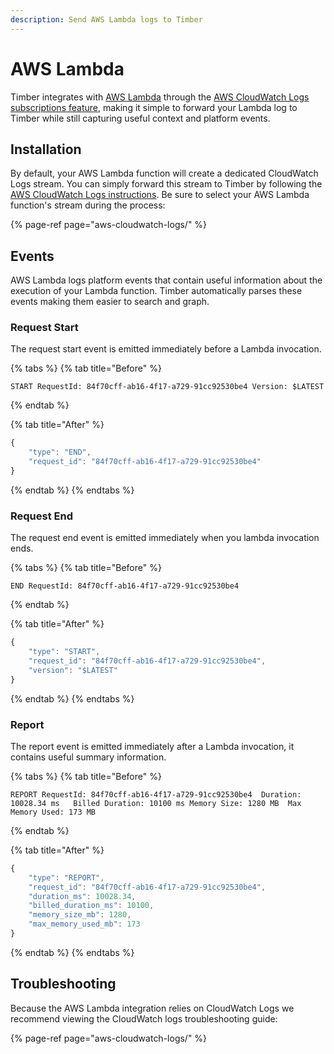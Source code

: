 ```yaml
---
description: Send AWS Lambda logs to Timber
---
```


# AWS Lambda

Timber integrates with [AWS Lambda](https://aws.amazon.com/lambda/) through the [AWS CloudWatch Logs subscriptions feature](https://docs.aws.amazon.com/AmazonCloudWatch/latest/logs/Subscriptions.html), making it simple to forward your Lambda log to Timber while still capturing useful context and platform events.

## Installation

By default, your AWS Lambda function will create a dedicated CloudWatch Logs stream. You can simply forward this stream to Timber by following the [AWS CloudWatch Logs instructions](aws-cloudwatch-logs/#installation). Be sure to select your AWS Lambda function's stream during the process:

{% page-ref page="aws-cloudwatch-logs/" %}

## Events

AWS Lambda logs platform events that contain useful information about the execution of your Lambda function. Timber automatically parses these events making them easier to search and graph.

### Request Start

The request start event is emitted immediately before a Lambda invocation.

{% tabs %}
{% tab title="Before" %}
```text
START RequestId: 84f70cff-ab16-4f17-a729-91cc92530be4 Version: $LATEST
```
{% endtab %}

{% tab title="After" %}
```javascript
{
    "type": "END",
    "request_id": "84f70cff-ab16-4f17-a729-91cc92530be4"
}
```
{% endtab %}
{% endtabs %}

### Request End

The request end event is emitted immediately when you lambda invocation ends.

{% tabs %}
{% tab title="Before" %}
```
END RequestId: 84f70cff-ab16-4f17-a729-91cc92530be4
```
{% endtab %}

{% tab title="After" %}
```javascript
{
    "type": "START",
    "request_id": "84f70cff-ab16-4f17-a729-91cc92530be4",
    "version": "$LATEST"
}
```
{% endtab %}
{% endtabs %}

### Report

The report event is emitted immediately after a Lambda invocation, it contains useful summary information.

{% tabs %}
{% tab title="Before" %}
```text
REPORT RequestId: 84f70cff-ab16-4f17-a729-91cc92530be4	Duration: 10028.34 ms	Billed Duration: 10100 ms Memory Size: 1280 MB	Max Memory Used: 173 MB
```
{% endtab %}

{% tab title="After" %}
```javascript
{
    "type": "REPORT",
    "request_id": "84f70cff-ab16-4f17-a729-91cc92530be4",
    "duration_ms": 10028.34,
    "billed_duration_ms": 10100,
    "memory_size_mb": 1280,
    "max_memory_used_mb": 173
}
```
{% endtab %}
{% endtabs %}

## Troubleshooting

Because the AWS Lambda integration relies on CloudWatch Logs we recommend viewing the CloudWatch logs troubleshooting guide:

{% page-ref page="aws-cloudwatch-logs/" %}

